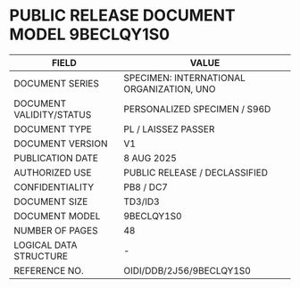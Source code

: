 # PUBLIC RELEASE DOCUMENT MODEL 9BECLQY1S0
| FIELD                    | VALUE                                    |
|--------------------------|--------------------------------------------|
| DOCUMENT SERIES         | SPECIMEN: INTERNATIONAL ORGANIZATION, UNO       |
| DOCUMENT VALIDITY/STATUS| PERSONALIZED SPECIMEN / S96D                            |
| DOCUMENT TYPE           | PL / LAISSEZ PASSER                        |
| DOCUMENT VERSION        | V1                                         |
| PUBLICATION DATE        | 8 AUG 2025                                 |
| AUTHORIZED USE          | PUBLIC RELEASE / DECLASSIFIED                             |
| CONFIDENTIALITY         | PB8 / DC7                                        |
| DOCUMENT SIZE           | TD3/ID3                                    |
| DOCUMENT MODEL          | 9BECLQY1S0                                 |
| NUMBER OF PAGES         | 48                                         |
| LOGICAL DATA STRUCTURE  | -                                          |
| REFERENCE NO.           | OIDI/DDB/2J56/9BECLQY1S0                    |

